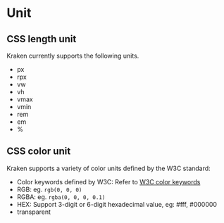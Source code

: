 # Unit

## CSS length unit

Kraken currently supports the following units.

- px
- rpx
- vw
- vh
- vmax
- vmin
- rem
- em
- %

## CSS color unit

Kraken supports a variety of color units defined by the W3C standard:

- Color keywords defined by W3C: Refer to [W3C color keywords](https://www.w3.org/wiki/CSS/Properties/color/keywords)
- RGB: eg. `rgb(0, 0, 0)`
- RGBA: eg. `rgba(0, 0, 0, 0.1)`
- HEX: Support 3-digit or 6-digit hexadecimal value, eg: #fff, #000000
- transparent
